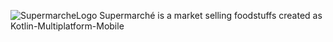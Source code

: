 ![SupermarcheLogo](https://user-images.githubusercontent.com/19788090/201919027-1a8fc31f-f0a9-447b-853e-ad5744f531e1.png)
Supermarché is a market selling foodstuffs created as Kotlin-Multiplatform-Mobile
